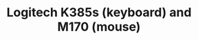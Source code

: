 ---
title: "Logitech K385s (keyboard) and M170 (mouse)"
permalink: /uses/logitech-k385s-m170/
description: A keyboard and mouse pair that is better than everything I've ever used
links:
  - text: K385s (Logitech Website)
    url: https://www.logitech.com/en-us/products/keyboards/k375s-multidevice-stand-combo.920-008165.html
  - text: M170 (Logitech Website)
    url: https://www.logitech.com/en-my/products/mice/m170-wireless-mouse.html
rating: 5
---
